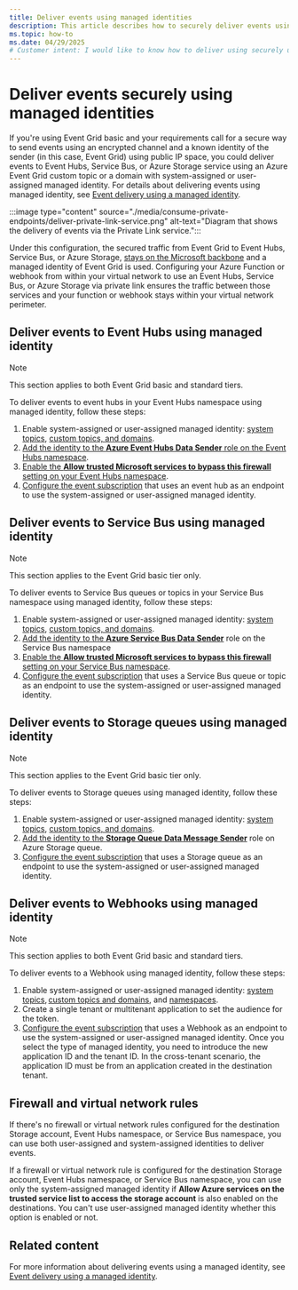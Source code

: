 ```yaml
---
title: Deliver events using managed identities
description: This article describes how to securely deliver events using managed identities with Azure Event Grid. 
ms.topic: how-to
ms.date: 04/29/2025
# Customer intent: I would like to know how to deliver using securely using managed identities with Azure Event Grid. 
---
```


# Deliver events securely using managed identities
If you're using Event Grid basic and your requirements call for a secure way to send events using an encrypted channel and a known identity of the sender (in this case, Event Grid) using public IP space, you could deliver events to Event Hubs, Service Bus, or Azure Storage service using an Azure Event Grid custom topic or a domain with system-assigned or user-assigned managed identity. For details about delivering events using managed identity, see [Event delivery using a managed identity](managed-service-identity.md).

:::image type="content" source="./media/consume-private-endpoints/deliver-private-link-service.png" alt-text="Diagram that shows the delivery of events via the Private Link service.":::

Under this configuration, the secured traffic from Event Grid to Event Hubs, Service Bus, or Azure Storage, [stays on the Microsoft backbone](../networking/microsoft-global-network.md#get-the-premium-cloud-network) and a managed identity of Event Grid is used. Configuring your Azure Function or webhook from within your virtual network to use an Event Hubs, Service Bus, or Azure Storage via private link ensures the traffic between those services and your function or webhook stays within your virtual network perimeter.

## Deliver events to Event Hubs using managed identity

> [!NOTE]
> This section applies to both Event Grid basic and standard tiers. 

To deliver events to event hubs in your Event Hubs namespace using managed identity, follow these steps:

1. Enable system-assigned or user-assigned managed identity: [system topics](enable-identity-system-topics.md), [custom topics, and domains](enable-identity-custom-topics-domains.md).  
1. [Add the identity to the **Azure Event Hubs Data Sender** role  on the Event Hubs namespace](../event-hubs/authenticate-managed-identity.md#to-assign-azure-roles-using-the-azure-portal).
1. [Enable the **Allow trusted Microsoft services to bypass this firewall** setting on your Event Hubs namespace](../event-hubs/event-hubs-service-endpoints.md#trusted-microsoft-services). 
1. [Configure the event subscription](managed-service-identity.md#create-event-subscriptions-that-use-an-identity) that uses an event hub as an endpoint to use the system-assigned or user-assigned managed identity.

## Deliver events to Service Bus using managed identity

> [!NOTE]
> This section applies to the Event Grid basic tier only. 

To deliver events to Service Bus queues or topics in your Service Bus namespace using managed identity, follow these steps:

1. Enable system-assigned or user-assigned managed identity: [system topics](enable-identity-system-topics.md), [custom topics, and domains](enable-identity-custom-topics-domains.md). 
1. [Add the identity to the **Azure Service Bus Data Sender**](../service-bus-messaging/service-bus-managed-service-identity.md#azure-built-in-roles-for-azure-service-bus) role on the Service Bus namespace
1. [Enable the **Allow trusted Microsoft services to bypass this firewall** setting on your Service Bus namespace](../service-bus-messaging/service-bus-service-endpoints.md#trusted-microsoft-services). 
1. [Configure the event subscription](managed-service-identity.md) that uses a Service Bus queue or topic as an endpoint to use the system-assigned or user-assigned managed identity.

## Deliver events to Storage queues using managed identity

> [!NOTE]
> This section applies to the Event Grid basic tier only. 

To deliver events to Storage queues using managed identity, follow these steps:

1. Enable system-assigned or user-assigned managed identity: [system topics](enable-identity-system-topics.md), [custom topics, and domains](enable-identity-custom-topics-domains.md). 
1. [Add the identity to the **Storage Queue Data Message Sender**](../storage/blobs/assign-azure-role-data-access.md) role on Azure Storage queue.
1. [Configure the event subscription](managed-service-identity.md#create-event-subscriptions-that-use-an-identity) that uses a Storage queue as an endpoint to use the system-assigned or user-assigned managed identity.

## Deliver events to Webhooks using managed identity 

> [!NOTE]
> This section applies to both Event Grid basic and standard tiers. 

To deliver events to a Webhook using managed identity, follow these steps: 

1. Enable system-assigned or user-assigned managed identity: [system topics](enable-identity-system-topics.md), [custom topics and domains](enable-identity-custom-topics-domains.md), and [namespaces](event-grid-namespace-managed-identity.md). 
1. Create a single tenant or multitenant application to set the audience for the token. 
1. [Configure the event subscription](create-view-manage-event-subscriptions.md) that uses a Webhook as an endpoint to use the system-assigned or user-assigned managed identity. Once you select the type of managed identity, you need to introduce the new application ID and the tenant ID. In the cross-tenant scenario, the application ID must be from an application created in the destination tenant. 

## Firewall and virtual network rules
If there's no firewall or virtual network rules configured for the destination Storage account, Event Hubs namespace, or Service Bus namespace, you can use both user-assigned and system-assigned identities to deliver events. 

If a firewall or virtual network rule is configured for the destination Storage account, Event Hubs namespace, or Service Bus namespace, you can use only the system-assigned managed identity if **Allow Azure services on the trusted service list to access the storage account** is also enabled on the destinations. You can't use user-assigned managed identity whether this option is enabled or not. 

## Related content
For more information about delivering events using a managed identity, see [Event delivery using a managed identity](managed-service-identity.md).
